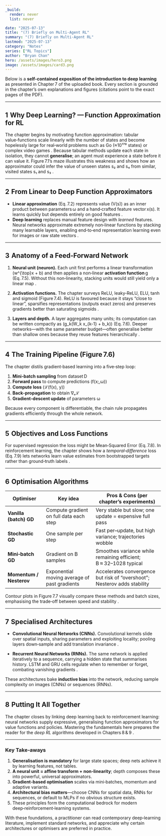```yaml
---
_build:
  render: never
  list: never

date: "2025-07-13"
title: "(7) Briefly on Multi-Agent RL" 
summary: "(7) Briefly on Multi-Agent RL"
lastmod: "2025-07-13"
category: "Notes"
series: ["RL Topics"]
author: "Bryan Chan"
hero: /assets/images/hero3.png
image: /assets/images/card3.png
---
```


Below is a **self‑contained exposition of the introduction to deep learning** as presented in Chapter 7 of the uploaded book.  Every section is grounded in the chapter’s own explanations and figures (citations point to the exact pages of the PDF).

---

## 1  Why Deep Learning?  — Function Approximation for RL

The chapter begins by motivating function approximation: tabular value‑functions scale linearly with the number of states and become hopelessly large for real‑world problems such as Go (≈10¹⁷⁰ states) or complex video games .
Because tabular methods update each state in isolation, they cannot **generalise**; an agent must experience a state before it can value it. Figure 7.1’s maze illustrates this weakness and shows how an approximator could infer the value of unseen states s₂ and s₄ from similar, visited states s₁ and s₃ .

---

## 2  From Linear to Deep Function Approximators

* **Linear approximation** (Eq. 7.2) represents value \(V(s)\) as an inner product between parameters ω and a hand‑crafted feature vector x(s). It learns quickly but depends entirely on good features .
* **Deep learning** replaces manual feature design with *learned* features. Neural networks approximate extremely non‑linear functions by stacking many learnable layers, enabling end‑to‑end representation learning even for images or raw state vectors .

---

## 3  Anatomy of a Feed‑Forward Network

1. **Neural unit (neuron).**
   Each unit first performs a linear transformation \(w^{\top}x + b\) and then applies a non‑linear **activation function** g (Eq. 7.5). Without this non‑linearity, stacking units would still yield only a linear map .

2. **Activation functions.**
   The chapter surveys ReLU, leaky‑ReLU, ELU, tanh and sigmoid (Figure 7.4). ReLU is favoured because it stays “close to linear”, sparsifies representations (outputs exact zeros) and preserves gradients better than saturating sigmoids .

3. **Layers and depth.**
   A layer aggregates many units; its computation can be written compactly as \(g_k(W_k x_{k-1} + b_k)\) (Eq. 7.6). Deeper networks—with the same parameter budget—often generalise better than shallow ones because they reuse features hierarchically .

---

## 4  The Training Pipeline (Figure 7.6)

The chapter distils gradient‑based learning into a five‑step loop:

1. **Mini‑batch sampling** from dataset D
2. **Forward pass** to compute predictions \(f(x;\,ω)\)
3. **Compute loss** \(ℒ(f(x), y)\)
4. **Back‑propagation** to obtain ∇ₒℒ
5. **Gradient‑descent update** of parameters ω&#x20;

Because every component is differentiable, the chain rule propagates gradients efficiently through the whole network.

---

## 5  Objectives and Loss Functions

For supervised regression the loss might be Mean‑Squared Error (Eq. 7.8). In reinforcement learning, the chapter shows how a *temporal‑difference* loss (Eq. 7.9) lets networks learn value estimates from bootstrapped targets rather than ground‑truth labels .

---

## 6  Optimisation Algorithms

| Optimiser               | Key idea                                     | Pros & Cons (per chapter’s experiments)                                   |
| ----------------------- | -------------------------------------------- | ------------------------------------------------------------------------- |
| **Vanilla (batch) GD**  | Compute gradient on full data each step      | Very stable but slow; one update = expensive full pass                    |
| **Stochastic GD**       | One sample per step                          | Fast per–update, but high variance; trajectories wobble                   |
| **Mini‑batch GD**       | Gradient on B samples                        | Smoothes variance while remaining efficient; B ≈ 32–1028 typical          |
| **Momentum / Nesterov** | Exponential moving average of past gradients | Accelerates convergence but risk of “overshoot”; Nesterov adds stability  |

Contour plots in Figure 7.7 visually compare these methods and batch sizes, emphasising the trade‑off between speed and stability .

---

## 7  Specialised Architectures

* **Convolutional Neural Networks (CNNs).**
  Convolutional kernels slide over spatial inputs, sharing parameters and exploiting locality; pooling layers down‑sample and add translation invariance .

* **Recurrent Neural Networks (RNNs).**
  The same network is applied iteratively to a sequence, carrying a hidden state that summarises history. LSTM and GRU cells regulate when to remember or forget, combating vanishing gradients .

These architectures bake **inductive bias** into the network, reducing sample complexity on images (CNNs) or sequences (RNNs).

---

## 8  Putting It All Together

The chapter closes by linking deep learning back to reinforcement learning: neural networks supply expressive, generalising function approximators for value functions and policies. Mastering the fundamentals here prepares the reader for the *deep RL* algorithms developed in Chapters 8 & 9 .

---

### Key Take‑aways

1. **Generalisation is mandatory** for large state spaces; deep nets achieve it by learning features, not tables.
2. **A neural unit = affine transform + non‑linearity**; depth composes these into powerful, universal approximators.
3. **Gradient‑based optimisation** scales via mini‑batches, momentum and adaptive variants.
4. **Architectural bias matters**—choose CNNs for spatial data, RNNs for sequences, or default to MLPs if no obvious structure exists.
5. These principles form the computational bedrock for modern deep‑reinforcement‑learning systems.

With these foundations, a practitioner can read contemporary deep‑learning literature, implement standard networks, and appreciate why certain architectures or optimisers are preferred in practice.
